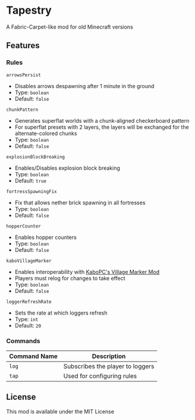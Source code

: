 # Tapestry

A Fabric-Carpet-like mod for old Minecraft versions

## Features

### Rules

`arrowsPersist`
* Disables arrows despawning after 1 minute in the ground
* Type: `boolean`
* Default: `false`

`chunkPattern`
* Generates superflat worlds with a chunk-aligned checkerboard pattern
* For superflat presets with 2 layers, the layers will be exchanged for the alternate-colored chunks
* Type: `boolean`
* Default: `false`

`explosionBlockBreaking`
* Enables/Disables explosion block breaking
* Type: `boolean`
* Default: `true`

`fortressSpawningFix`
* Fix that allows nether brick spawning in all fortresses
* Type: `boolean`
* Default: `false`

`hopperCounter`
* Enables hopper counters
* Type: `boolean`
* Default: `false`

`kaboVillageMarker`
* Enables interoperability with [KaboPC's Village Marker Mod](https://www.minecraftforum.net/forums/mapping-and-modding-java-edition/minecraft-mods/1288327-village-marker-mod)
* Players must relog for changes to take effect
* Type: `boolean`
* Default: `false`

`loggerRefreshRate`
* Sets the rate at which loggers refresh
* Type: `int`
* Default: `20`

### Commands
| Command Name | Description                      |
| ------------ | -------------------------------- |
| `log`        | Subscribes the player to loggers |
| `tap`        | Used for configuring rules       |

## License

This mod is available under the MIT License
